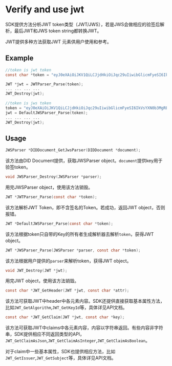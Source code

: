 # Verify and use jwt

SDK提供方法分析JWT token类型（JWT/JWS），若是JWS会做相应的验签后解析，最后JWT和JWS token string都转换JWT。

JWT提供多种方法获取JWT 元素供用户使用和参考。

## Example

```c
//token is jwt token
const char *token = "eyJ0eXAiOiJKV1QiLCJjdHkiOiJqc29uIiwibGlicmFyeSI6IkVsYXN0b3MgRElEIiwidmVyc2lvbiI6IjEuMCIsImFsZyI6Im5vbmUifQ.eyJzdWIiOiJKd3RUZXN0IiwianRpIjoiMCIsImF1ZCI6IlRlc3QgY2FzZXMiLCJpYXQiOjE1OTA1NjE1MDQsImV4cCI6MTU5ODUxMDMwNCwibmJmIjoxNTg3OTY5NTA0LCJmb28iOiJiYXIiLCJpc3MiOiJkaWQ6ZWxhc3RvczppV0ZBVVloVGEzNWMxZlBlM2lDSnZpaFpIeDZxdXVtbnltIn0.";

JWT *jwt = JWTParser_Parse(token);
... ... ... ...
JWT_Destroy(jwt);
  
//token is jws token
token = "eyJ0eXAiOiJKV1QiLCJjdHkiOiJqc29uIiwibGlicmFyeSI6IkVsYXN0b3MgRElEIiwidmVyc2lvbiI6IjEuMCIsImFsZyI6IkVTMjU2In0.eyJzdWIiOiJKd3RUZXN0IiwianRpIjoiMCIsImF1ZCI6IlRlc3QgY2FzZXMiLCJpYXQiOjE2MDAwNzM4MzQsImV4cCI6MTc1NTE2MTgzNCwibmJmIjoxNTk3Mzk1NDM0LCJmb28iOiJiYXIiLCJpc3MiOiJkaWQ6ZWxhc3RvczppV0ZBVVloVGEzNWMxZlBlM2lDSnZpaFpIeDZxdXVtbnltIn0.rW6lGLpsGQJ7kojql78rX7p-MnBMBGEcBXYHkw_heisv7eEic574qL-0Immh0f0qFygNHY7RwhL47PDtFyNHAA";
jwt = DefaultJWSParser_Parse(token);
... ... ... ...
JWT_Destroy(jwt);
```
## Usage

```c
JWSParser *DIDDocument_GetJwsParser(DIDDocument *document);
```
该方法由DID Document提供，获取JWSParser object。`document`提供key用于验签token。

```c
void JWSParser_Destroy(JWSParser *parser);
```

用完JWSParser object，使用该方法销毁。

```c
JWT *JWTParser_Parse(const char *token);
```
该方法解析JWT Token，即不含签名的Token。若成功，返回JWT object，否则报错。

```c
JWT *DefaultJWSParser_Parse(const char *token);
```

该方法根据token只自带的Key的所有者生成解析器去解析`token`，获得JWT object。

```c
JWT *JWSParser_Parse(JWSParser *parser, const char *token);
```

该方法根据用户提供的`parser`来解析token，获得JWT object。

```c
void JWT_Destroy(JWT *jwt);
```
用完JWT object，使用该方法销毁。

```c
const char *JWT_GetHeader(JWT *jwt, const char *attr);
```
该方法可获取JWT中header中各元素内容。SDK还提供直接获取基本属性方法，比如`JWT_GetAlgorithm`,`JWT_GetKeyId`等，具体详见API文档。

```c
const char *JWT_GetClaim(JWT *jwt, const char *key);
```

该方法可获取JWT中claims中各元素内容，内容以字符串返回。有些内容非字符串，SDK提供相应不同返回类型的API，`JWT_GetClaimAsJson`,`JWT_GetClaimAsInteger`,`JWT_GetClaimAsBoolean`。

对于claim中一些基本属性，SDK也提供相应方法，比如`JWT_GetIssuer`,`JWT_GetSubject`等，具体详见API文档。







